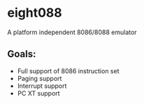 # eight088
A platform independent 8086/8088 emulator

## Goals:
- Full support of 8086 instruction set
- Paging support
- Interrupt support
- PC XT support